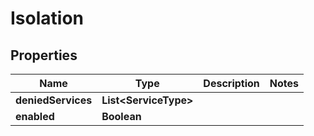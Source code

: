 

# Isolation


## Properties

| Name | Type | Description | Notes |
|------------ | ------------- | ------------- | -------------|
|**deniedServices** | **List&lt;ServiceType&gt;** |  |  |
|**enabled** | **Boolean** |  |  |



